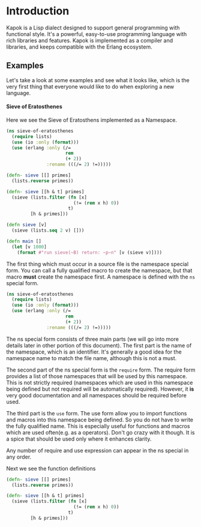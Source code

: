 Introduction
==========

Kapok is a Lisp dialect designed to support general programming with functional style. It's a powerful, easy-to-use programming language with rich libraries and features. Kapok is implemented as a compiler and libraries, and keeps compatible with the Erlang ecosystem.

## Examples

Let's take a look at some examples and see what it looks like, which is the very first thing that everyone would like to do when exploring a new language.

#### Sieve of Eratosthenes

Here we see the Sieve of Eratosthens implemented as a Namespace.

```clojure
(ns sieve-of-eratosthenes
  (require lists)
  (use (io :only (format)))
  (use (erlang :only (/=
                      rem
                      (+ 2))
               :rename (((/= 2) !=)))))

(defn- sieve [[] primes]
  (lists.reverse primes))

(defn- sieve [[h & t] primes]
  (sieve (lists.filter (fn [x]
                         (!= (rem x h) 0))
                       t)
         [h & primes]))

(defn sieve [v]
  (sieve (lists.seq 2 v) []))

(defn main []
  (let [v 1000]
    (format #"run sieve(~B) return: ~p~n" [v (sieve v)])))
```

The first thing which must occur in a source file is the namespace special form. You can call a fully qualified macro to create the namespace, but that macro **must** create the namespace first. A namespace is defined with the `ns` special form.

```clojure
(ns sieve-of-eratosthenes
  (require lists)
  (use (io :only (format)))
  (use (erlang :only (/=
                      rem
                      (+ 2))
               :rename (((/= 2) !=)))))
```

The ns special form consists of three main parts (we will go into more details later in other portion of this document). The first part is the name of the namespace, which is an identifier. It's generally a good idea for the namespace name to match the file name, although this is not a must.

The second part of the ns special form is the `require` form. The require form provides a list of those namespaces that will be used by this namespace. This is not strictly required (namespaces which are used in this namespace being defined but not required will be automatically required). However, it **is** very good documentation and all namespaces should be required before used.

The third part is the `use` form. The use form allow you to import functions and macros into this namespace being defined. So you do not have to write the fully qualified name. This is especially useful for functions and macros which are used often(e.g. as a operators). Don't go crazy with it though. It is a spice that should be used only where it enhances clarity.

Any number of require and use expression can appear in the ns special in any order.

Next we see the function definitions

```clojure
(defn- sieve [[] primes]
  (lists.reverse primes))

(defn- sieve [[h & t] primes]
  (sieve (lists.filter (fn [x]
                         (!= (rem x h) 0))
                       t)
         [h & primes]))
```


